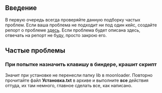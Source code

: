 ## Введение
В первую очередь всегда проверяйте данную подборку частых проблем. Если ваша проблема не подходит ни под один кейс, создайте репорт о проблеме [здесь](https://github.com/romanespit/Fire-Department-Helper/issues/new). Если проблема будет описана здесь, отвечать на репорт не буду, просто закрою его. 

## Частые проблемы
### При попытке назначить клавишу в биндере, крашит скрипт
Значит при установке не перенесли папку lib в moonloader. Повторно прочитайте файл **Установка.txt** в архиве и выполните **все** действия оттуда, их там немного, главное сделать все, как написано.